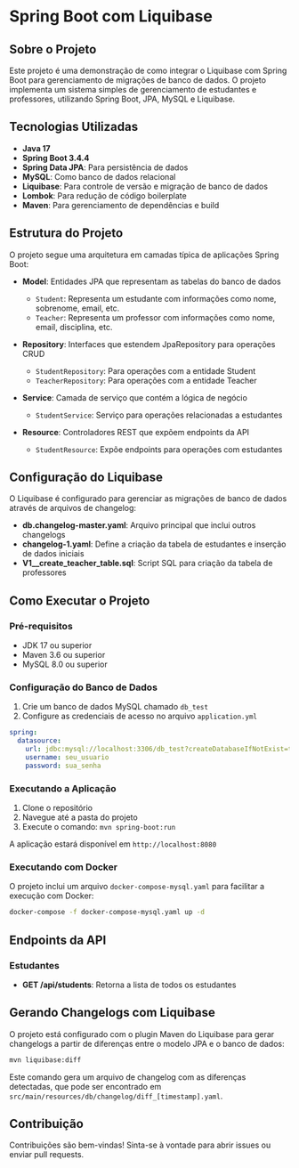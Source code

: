 # Spring Boot com Liquibase

## Sobre o Projeto
Este projeto é uma demonstração de como integrar o Liquibase com Spring Boot para gerenciamento de migrações de banco de dados. O projeto implementa um sistema simples de gerenciamento de estudantes e professores, utilizando Spring Boot, JPA, MySQL e Liquibase.

## Tecnologias Utilizadas
- **Java 17**
- **Spring Boot 3.4.4**
- **Spring Data JPA**: Para persistência de dados
- **MySQL**: Como banco de dados relacional
- **Liquibase**: Para controle de versão e migração de banco de dados
- **Lombok**: Para redução de código boilerplate
- **Maven**: Para gerenciamento de dependências e build

## Estrutura do Projeto
O projeto segue uma arquitetura em camadas típica de aplicações Spring Boot:

- **Model**: Entidades JPA que representam as tabelas do banco de dados
  - `Student`: Representa um estudante com informações como nome, sobrenome, email, etc.
  - `Teacher`: Representa um professor com informações como nome, email, disciplina, etc.

- **Repository**: Interfaces que estendem JpaRepository para operações CRUD
  - `StudentRepository`: Para operações com a entidade Student
  - `TeacherRepository`: Para operações com a entidade Teacher

- **Service**: Camada de serviço que contém a lógica de negócio
  - `StudentService`: Serviço para operações relacionadas a estudantes

- **Resource**: Controladores REST que expõem endpoints da API
  - `StudentResource`: Expõe endpoints para operações com estudantes

## Configuração do Liquibase
O Liquibase é configurado para gerenciar as migrações de banco de dados através de arquivos de changelog:

- **db.changelog-master.yaml**: Arquivo principal que inclui outros changelogs
- **changelog-1.yaml**: Define a criação da tabela de estudantes e inserção de dados iniciais
- **V1__create_teacher_table.sql**: Script SQL para criação da tabela de professores

## Como Executar o Projeto

### Pré-requisitos
- JDK 17 ou superior
- Maven 3.6 ou superior
- MySQL 8.0 ou superior

### Configuração do Banco de Dados
1. Crie um banco de dados MySQL chamado `db_test`
2. Configure as credenciais de acesso no arquivo `application.yml`

```yaml
spring:
  datasource:
    url: jdbc:mysql://localhost:3306/db_test?createDatabaseIfNotExist=true&allowPublicKeyRetrieval=true&useSSL=false&useUnicode=true&characterEncoding=UTF-8&serverTimezone=UTC
    username: seu_usuario
    password: sua_senha
```

### Executando a Aplicação
1. Clone o repositório
2. Navegue até a pasta do projeto
3. Execute o comando: `mvn spring-boot:run`

A aplicação estará disponível em `http://localhost:8080`

### Executando com Docker
O projeto inclui um arquivo `docker-compose-mysql.yaml` para facilitar a execução com Docker:

```bash
docker-compose -f docker-compose-mysql.yaml up -d
```

## Endpoints da API

### Estudantes
- **GET /api/students**: Retorna a lista de todos os estudantes

## Gerando Changelogs com Liquibase
O projeto está configurado com o plugin Maven do Liquibase para gerar changelogs a partir de diferenças entre o modelo JPA e o banco de dados:

```bash
mvn liquibase:diff
```

Este comando gera um arquivo de changelog com as diferenças detectadas, que pode ser encontrado em `src/main/resources/db/changelog/diff_[timestamp].yaml`.

## Contribuição
Contribuições são bem-vindas! Sinta-se à vontade para abrir issues ou enviar pull requests.

